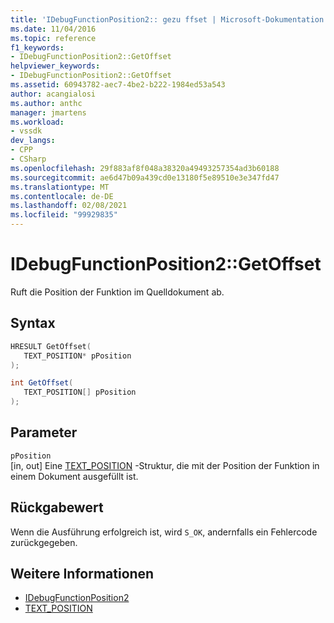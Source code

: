 ```yaml
---
title: 'IDebugFunctionPosition2:: gezu ffset | Microsoft-Dokumentation'
ms.date: 11/04/2016
ms.topic: reference
f1_keywords:
- IDebugFunctionPosition2::GetOffset
helpviewer_keywords:
- IDebugFunctionPosition2::GetOffset
ms.assetid: 60943782-aec7-4be2-b222-1984ed53a543
author: acangialosi
ms.author: anthc
manager: jmartens
ms.workload:
- vssdk
dev_langs:
- CPP
- CSharp
ms.openlocfilehash: 29f883af8f048a38320a49493257354ad3b60188
ms.sourcegitcommit: ae6d47b09a439cd0e13180f5e89510e3e347fd47
ms.translationtype: MT
ms.contentlocale: de-DE
ms.lasthandoff: 02/08/2021
ms.locfileid: "99929835"
---
```

# <a name="idebugfunctionposition2getoffset"></a>IDebugFunctionPosition2::GetOffset
Ruft die Position der Funktion im Quelldokument ab.

## <a name="syntax"></a>Syntax

```cpp
HRESULT GetOffset( 
   TEXT_POSITION* pPosition
);
```

```csharp
int GetOffset(
   TEXT_POSITION[] pPosition
);
```

## <a name="parameters"></a>Parameter
`pPosition`\
[in, out] Eine [TEXT_POSITION](../../../extensibility/debugger/reference/text-position.md) -Struktur, die mit der Position der Funktion in einem Dokument ausgefüllt ist.

## <a name="return-value"></a>Rückgabewert
 Wenn die Ausführung erfolgreich ist, wird `S_OK`, andernfalls ein Fehlercode zurückgegeben.

## <a name="see-also"></a>Weitere Informationen
- [IDebugFunctionPosition2](../../../extensibility/debugger/reference/idebugfunctionposition2.md)
- [TEXT_POSITION](../../../extensibility/debugger/reference/text-position.md)
